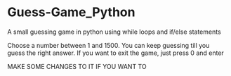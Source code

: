 # Guess-Game_Python

A small guessing game in python using while loops and if/else statements

Choose a number between 1 and 1500. You can keep guessing till you guess the right answer. If you want to exit the game, just press 0 and enter

MAKE SOME CHANGES TO IT IF YOU WANT TO

